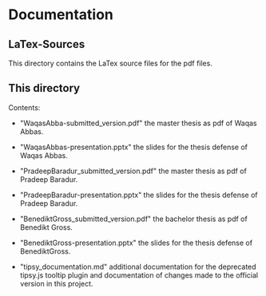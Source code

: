 # Documentation
## LaTex-Sources
This directory contains the LaTex source files for the pdf files.

## This directory
Contents:
* "WaqasAbba-submitted_version.pdf" the master thesis as pdf of Waqas Abbas.
* "WaqasAbbas-presentation.pptx" the slides for the thesis defense of
Waqas Abbas.
* "PradeepBaradur_submitted_version.pdf" the master thesis as pdf of Pradeep Baradur.
* "PradeepBaradur-presentation.pptx" the slides for the thesis defense of
  Pradeep Baradur.
* "BenediktGross_submitted_version.pdf" the bachelor thesis as pdf of Benedikt Gross.
* "BenediktGross-presentation.pptx" the slides for the thesis defense of
    BenediktGross.
    
* "tipsy_documentation.md" additional documentation for the deprecated tipsy.js tooltip plugin and documentation 
of changes made to the official version in this project.
